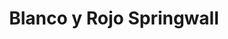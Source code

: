 ---
title: "Blanco y Rojo Springwall"
url: /ciudad-autonoma-de-buenos-aires/blanco-y-rojo-springwall/
shop: Betten
---